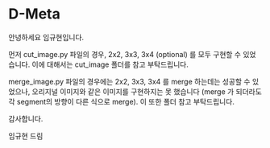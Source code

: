 # D-Meta

안녕하세요 임규현입니다. 

먼저 cut_image.py 파일의 경우, 2x2, 3x3, 3x4 (optional) 를 모두 구현할 수 있었습니다. 이에 대해서는 cut_image 폴더를 참고 부탁드립니다. 

merge_image.py 파일의 경우에는 2x2, 3x3, 3x4 를 merge 하는데는 성공할 수 있었으나, 오리지널 이미지와 같은 이미지를 구현하지는 못 했습니다 
(merge 가 되더라도 각 segment의 방향이 다른 식으로 merge). 이 또한 폴더 참고 부탁드립니다.

감사합니다. 

임규현 드림 

